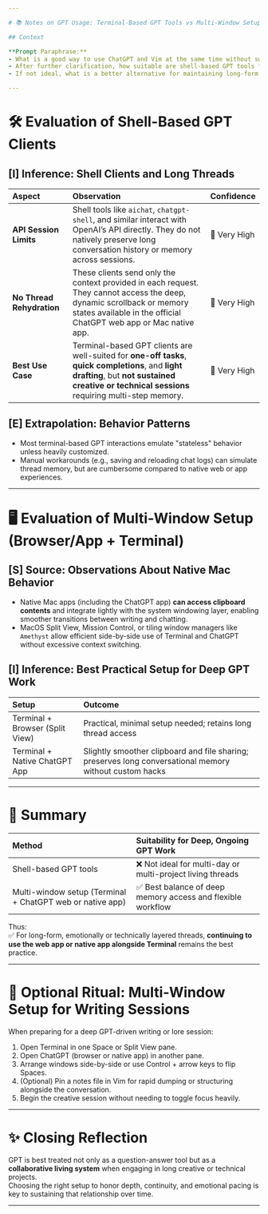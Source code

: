 ```yaml
---

# 📚 Notes on GPT Usage: Terminal-Based GPT Tools vs Multi-Window Setup (Mac)

## Context

**Prompt Paraphrase:**  
- What is a good way to use ChatGPT and Vim at the same time without switching between Firefox and Terminal?  
- After further clarification, how suitable are shell-based GPT tools for accessing and continuing longer threads?  
- If not ideal, what is a better alternative for maintaining long-form GPT conversations?

---
```


# 🛠️ Evaluation of Shell-Based GPT Clients

## [I] Inference: Shell Clients and Long Threads

| Aspect | Observation | Confidence |
|:---|:---|:---|
| **API Session Limits** | Shell tools like `aichat`, `chatgpt-shell`, and similar interact with OpenAI’s API directly. They do not natively preserve long conversation history or memory across sessions. | 🔵 Very High |
| **No Thread Rehydration** | These clients send only the context provided in each request. They cannot access the deep, dynamic scrollback or memory states available in the official ChatGPT web app or Mac native app. | 🔵 Very High |
| **Best Use Case** | Terminal-based GPT clients are well-suited for **one-off tasks**, **quick completions**, and **light drafting**, but **not sustained creative or technical sessions** requiring multi-step memory. | 🔵 Very High |

## [E] Extrapolation: Behavior Patterns

- Most terminal-based GPT interactions emulate \"stateless\" behavior unless heavily customized.
- Manual workarounds (e.g., saving and reloading chat logs) can simulate thread memory, but are cumbersome compared to native web or app experiences.

---

# 🖥️ Evaluation of Multi-Window Setup (Browser/App + Terminal)

## [S] Source: Observations About Native Mac Behavior

- Native Mac apps (including the ChatGPT app) **can access clipboard contents** and integrate lightly with the system windowing layer, enabling smoother transitions between writing and chatting.
- MacOS Split View, Mission Control, or tiling window managers like `Amethyst` allow efficient side-by-side use of Terminal and ChatGPT without excessive context switching.

## [I] Inference: Best Practical Setup for Deep GPT Work

| Setup | Outcome |
|:---|:---|
| Terminal + Browser (Split View) | Practical, minimal setup needed; retains long thread access |
| Terminal + Native ChatGPT App | Slightly smoother clipboard and file sharing; preserves long conversational memory without custom hacks |

---

# 🧠 Summary

| Method | Suitability for Deep, Ongoing GPT Work |
|:---|:---|
| Shell-based GPT tools | ❌ Not ideal for multi-day or multi-project living threads |
| Multi-window setup (Terminal + ChatGPT web or native app) | ✅ Best balance of deep memory access and flexible workflow |

Thus:  
✅ For long-form, emotionally or technically layered threads, **continuing to use the web app or native app alongside Terminal** remains the best practice.

---

# 🌱 Optional Ritual: Multi-Window Setup for Writing Sessions

When preparing for a deep GPT-driven writing or lore session:

1. Open Terminal in one Space or Split View pane.
2. Open ChatGPT (browser or native app) in another pane.
3. Arrange windows side-by-side or use Control + arrow keys to flip Spaces.
4. (Optional) Pin a notes file in Vim for rapid dumping or structuring alongside the conversation.
5. Begin the creative session without needing to toggle focus heavily.

---

# ✨ Closing Reflection

GPT is best treated not only as a question-answer tool but as a **collaborative living system** when engaging in long creative or technical projects.  
Choosing the right setup to honor depth, continuity, and emotional pacing is key to sustaining that relationship over time.

---

